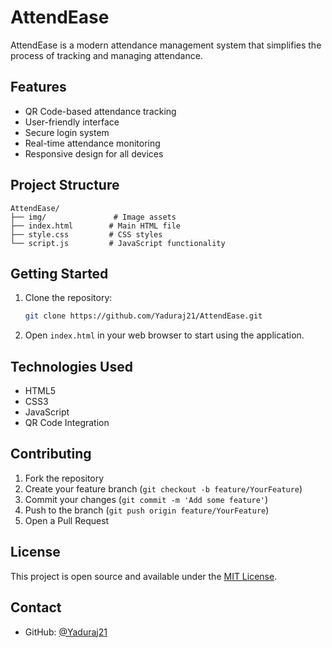 # AttendEase

AttendEase is a modern attendance management system that simplifies the process of tracking and managing attendance.

## Features

- QR Code-based attendance tracking
- User-friendly interface
- Secure login system
- Real-time attendance monitoring
- Responsive design for all devices

## Project Structure

```
AttendEase/
├── img/               # Image assets
├── index.html        # Main HTML file
├── style.css         # CSS styles
└── script.js         # JavaScript functionality
```

## Getting Started

1. Clone the repository:
   ```bash
   git clone https://github.com/Yaduraj21/AttendEase.git
   ```

2. Open `index.html` in your web browser to start using the application.

## Technologies Used

- HTML5
- CSS3
- JavaScript
- QR Code Integration

## Contributing

1. Fork the repository
2. Create your feature branch (`git checkout -b feature/YourFeature`)
3. Commit your changes (`git commit -m 'Add some feature'`)
4. Push to the branch (`git push origin feature/YourFeature`)
5. Open a Pull Request

## License

This project is open source and available under the [MIT License](LICENSE).

## Contact

- GitHub: [@Yaduraj21](https://github.com/Yaduraj21) 